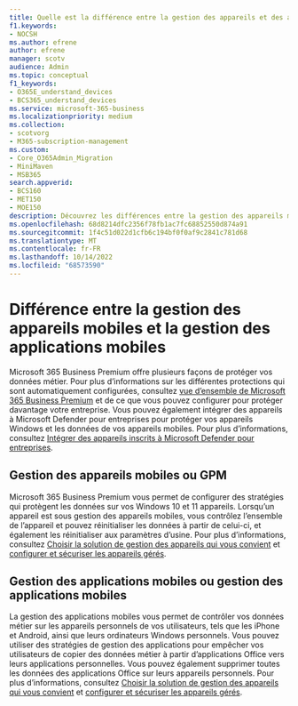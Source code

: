```yaml
---
title: Quelle est la différence entre la gestion des appareils et des applications ?
f1.keywords:
- NOCSH
ms.author: efrene
author: efrene
manager: scotv
audience: Admin
ms.topic: conceptual
f1_keywords:
- O365E_understand_devices
- BCS365_understand_devices
ms.service: microsoft-365-business
ms.localizationpriority: medium
ms.collection:
- scotvorg
- M365-subscription-management
ms.custom:
- Core_O365Admin_Migration
- MiniMaven
- MSB365
search.appverid:
- BCS160
- MET150
- MOE150
description: Découvrez les différences entre la gestion des appareils mobiles et la gestion des applications mobiles, ou GPM et GAM.
ms.openlocfilehash: 68d8214dfc2356f78fb1ac7fc68852550d874a91
ms.sourcegitcommit: 1f4c51d022d1cfb6c194bf0f0af9c2841c781d68
ms.translationtype: MT
ms.contentlocale: fr-FR
ms.lasthandoff: 10/14/2022
ms.locfileid: "68573590"
---
```

# <a name="difference-between-mdm-and-mam"></a>Différence entre la gestion des appareils mobiles et la gestion des applications mobiles

Microsoft 365 Business Premium offre plusieurs façons de protéger vos données métier. Pour plus d’informations sur les différentes protections qui sont automatiquement configurées, consultez [vue d’ensemble de Microsoft 365 Business Premium](../../admin/admin-overview/what-is-microsoft-365.md) et de ce que vous pouvez configurer pour protéger davantage votre entreprise. Vous pouvez également intégrer des appareils à Microsoft Defender pour entreprises pour protéger vos appareils Windows et les données de vos appareils mobiles. Pour plus d’informations, consultez [Intégrer des appareils inscrits à Microsoft Defender pour entreprises](/microsoft-365/business-premium/m365bp-onboard-devices-mdb). 

## <a name="mobile-device-management-or-mdm"></a>Gestion des appareils mobiles ou GPM

Microsoft 365 Business Premium vous permet de configurer des stratégies qui protègent les données sur vos Windows 10 et 11 appareils. Lorsqu’un appareil est sous gestion des appareils mobiles, vous contrôlez l’ensemble de l’appareil et pouvez réinitialiser les données à partir de celui-ci, et également les réinitialiser aux paramètres d’usine. Pour plus d’informations, consultez [Choisir la solution de gestion des appareils qui vous convient](/mem/intune/fundamentals/what-is-device-management#choose-the-device-management-solution-thats-right-for-you) et [configurer et sécuriser les appareils gérés](/microsoft-365/business-premium/m365bp-protect-devices).

## <a name="mobile-application-management-or-mam"></a>Gestion des applications mobiles ou gestion des applications mobiles

La gestion des applications mobiles vous permet de contrôler vos données métier sur les appareils personnels de vos utilisateurs, tels que les iPhone et Android, ainsi que leurs ordinateurs Windows personnels. Vous pouvez utiliser des stratégies de gestion des applications pour empêcher vos utilisateurs de copier des données métier à partir d’applications Office vers leurs applications personnelles. Vous pouvez également supprimer toutes les données des applications Office sur leurs appareils personnels. Pour plus d’informations, consultez [Choisir la solution de gestion des appareils qui vous convient](/mem/intune/fundamentals/what-is-device-management#choose-the-device-management-solution-thats-right-for-you) et [configurer et sécuriser les appareils gérés](/microsoft-365/business-premium/m365bp-protect-devices).
